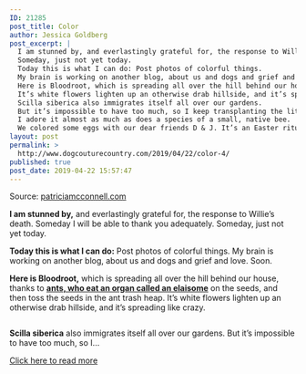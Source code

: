 ```yaml
---
ID: 21285
post_title: Color
author: Jessica Goldberg
post_excerpt: |
  I am stunned by, and everlastingly grateful for, the response to Willie’s death.
  Someday, just not yet today.
  Today this is what I can do: Post photos of colorful things.
  My brain is working on another blog, about us and dogs and grief and love.
  Here is Bloodroot, which is spreading all over the hill behind our house, thanks to ants, who eat an organ called an elaisome on the seeds, and then toss the seeds in the ant trash heap.
  It’s white flowers lighten up an otherwise drab hillside, and it’s spreading like crazy.
  Scilla siberica also immigrates itself all over our gardens.
  But it’s impossible to have too much, so I keep transplanting the little bulbs to new places.
  I adore it almost as much as does a species of a small, native bee.
  We colored some eggs with our dear friends D & J. It’s an Easter ritual for us–good to keep those traditions going.
layout: post
permalink: >
  http://www.dogcouturecountry.com/2019/04/22/color-4/
published: true
post_date: 2019-04-22 15:57:47
---
```

<p class="article-info-author-source"> <span>Source: <a href="https://www.patriciamcconnell.com/theotherendoftheleash/color" target="_blank">patriciamcconnell.com</a></span> </p> <p><strong>I am stunned by,</strong> and everlastingly grateful for, the response to Willie’s death. Someday I will be able to thank you adequately. Someday, just not yet today.</p>
<p><strong>Today this is what I can do:</strong> Post photos of colorful things. My brain is working on another blog, about us and dogs and grief and love. Soon.</p>
<p><strong>Here is Bloodroot,</strong> which is spreading all over the hill behind our house, thanks to <strong><a href="https://wimastergardener.org/article/bloodroot-sanguinaria-canadensis/">ants, who eat an organ called an elaisome</a></strong> on the seeds, and then toss the seeds in the ant trash heap. It’s white flowers lighten up an otherwise drab hillside, and it’s spreading like crazy.</p>
<figure><a href="https://www.patriciamcconnell.com/theotherendoftheleash/wp-content/uploads/2019/04/Bloodroot-4-19.jpg"><img alt="" data-lazy-sizes="(max-width: 1024px) 100vw, 1024px" data-lazy-src="https://www.patriciamcconnell.com/theotherendoftheleash/wp-content/uploads/2019/04/Bloodroot-4-19.jpg" data-lazy-srcset="https://www.patriciamcconnell.com/theotherendoftheleash/wp-content/uploads/2019/04/Bloodroot-4-19.jpg 1024w, https://www.patriciamcconnell.com/theotherendoftheleash/wp-content/uploads/2019/04/Bloodroot-4-19-300x225.jpg 300w, https://www.patriciamcconnell.com/theotherendoftheleash/wp-content/uploads/2019/04/Bloodroot-4-19-768x576.jpg 768w" data-was-processed="true" sizes="(max-width: 1024px) 100vw, 1024px" src="https://www.patriciamcconnell.com/theotherendoftheleash/wp-content/uploads/2019/04/Bloodroot-4-19.jpg" srcset="https://www.patriciamcconnell.com/theotherendoftheleash/wp-content/uploads/2019/04/Bloodroot-4-19.jpg 1024w, https://www.patriciamcconnell.com/theotherendoftheleash/wp-content/uploads/2019/04/Bloodroot-4-19-300x225.jpg 300w, https://www.patriciamcconnell.com/theotherendoftheleash/wp-content/uploads/2019/04/Bloodroot-4-19-768x576.jpg 768w"></a></figure>
<p><strong>Scilla siberica</strong> also immigrates itself all over our gardens. But it’s impossible to have too much, so I...</p> <p class="article-info-more"> <a href="https://www.patriciamcconnell.com/theotherendoftheleash/color" target="_blank">Click here to read more</a> </p>